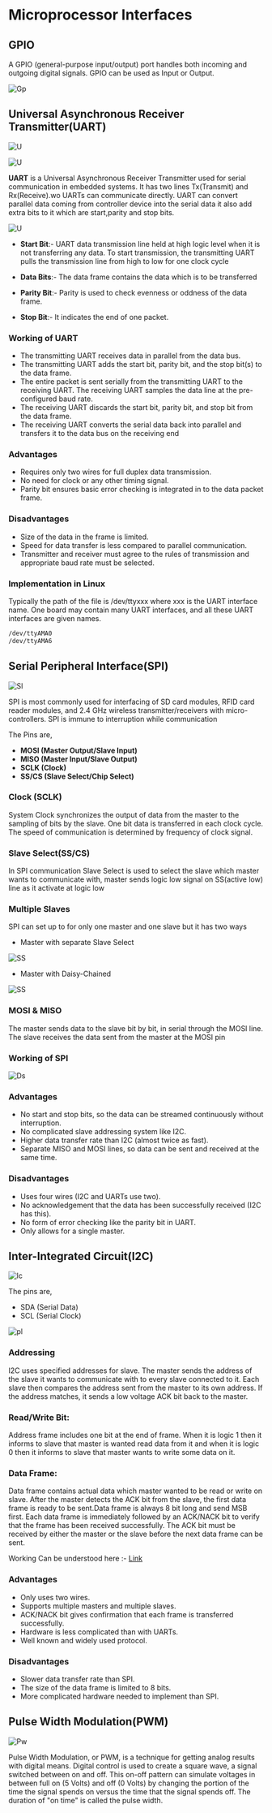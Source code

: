 # Microprocessor Interfaces

## GPIO 

A GPIO (general-purpose input/output) port handles both incoming and outgoing digital signals. GPIO can be used as Input or Output.

![Gp](assignments/Assets/GPIO-Block-Diagram-3_Q640.jpg)


## Universal Asynchronous Receiver Transmitter(UART)


![U](assignments/Assets/Introduction-to-UART-Data-Transmission-Diagram.png)

![U](assignments/Assets/Introduction-to-UART-Basic-Connection-Diagram.png)

**UART** is a Universal Asynchronous Receiver Transmitter used for serial communication in embedded systems. It has two lines Tx(Transmit) and Rx(Receive).wo UARTs can communicate directly. UART can convert parallel data coming from controller device into the serial 
data it also add extra bits to it which are start,parity and stop bits.

![U](assignments/Assets/UART-Communication.jpg)

- **Start Bit**:- UART data transmission line held at high logic level when it is not transferring any data. To start transmission,
the transmitting UART pulls the transmission line from high to low for one clock cycle

- **Data Bits**:- The data frame contains the data which is to be transferred

- **Parity Bit**:- Parity is used to check evenness or oddness of the data frame.

- **Stop Bit**:- It indicates the end of one packet. 


### Working of UART

- The transmitting UART receives data in parallel from the data bus.
- The transmitting UART adds the start bit, parity bit, and the stop bit(s) to the data frame.
- The entire packet is sent serially from the transmitting UART to the receiving UART. The receiving UART samples the data line at the pre-configured baud rate.
- The receiving UART discards the start bit, parity bit, and stop bit from the data frame.
- The receiving UART converts the serial data back into parallel and transfers it to the data bus on the receiving end


### Advantages 


- Requires only two wires for full duplex data transmission.
- No need for clock or any other timing signal.
- Parity bit ensures basic error checking is integrated in to the data packet frame.


### Disadvantages



- Size of the data in the frame is limited.
- Speed for data transfer is less compared to parallel communication.
- Transmitter and receiver must agree to the rules of transmission and appropriate baud rate must be selected.

### Implementation in Linux

Typically the path of the file is /dev/ttyxxx where xxx is the UART interface
name. One board may contain many UART interfaces, and all these UART interfaces are given names.

```bash
/dev/ttyAMA0
/dev/ttyAMA6


```

## Serial Peripheral Interface(SPI)

![Sl](assignments/Assets/Introduction-to-SPI-Master-and-Slave.png)

SPI is most commonly used for interfacing of SD card modules, RFID card reader modules, and 2.4 GHz wireless transmitter/receivers with micro-controllers.
SPI is immune to interruption while communication

The Pins are,

- **MOSI (Master Output/Slave Input)** 
- **MISO (Master Input/Slave Output)** 
- **SCLK (Clock)**
- **SS/CS (Slave Select/Chip Select)**


### Clock (SCLK)

System Clock synchronizes the output of data from the master to the sampling of bits by the slave. One bit data is transferred in each clock cycle. 
The speed of communication is determined by frequency of clock signal. 

### Slave Select(SS/CS)

In SPI communication Slave Select is used to select the slave which master wants to communicate with, 
master sends logic low signal on SS(active low) line as it activate at logic low

### Multiple Slaves

SPI can set up to for only one master and one slave but it has two ways

- Master with separate Slave Select

![SS](assignments/Assets/Introduction-to-SPI-Multiple-Slave-Configuration-Separate-Slave-Select-768x787.png)

- Master with Daisy-Chained

![SS](assignments/Assets/Introduction-to-SPI-Multiple-Slave-Configuration-Daisy-Chained-768x78132254.png)

### MOSI & MISO

The master sends data to the slave bit by bit, in serial through the MOSI line. The slave receives the data sent from the master at the MOSI pin


### Working of SPI

![Ds](assignments/Assets/SPI-Protocol-Data-Transmission-and-Connection.jpg)


### Advantages

- No start and stop bits, so the data can be streamed continuously without interruption.
- No complicated slave addressing system like I2C.
- Higher data transfer rate than I2C (almost twice as fast).
- Separate MISO and MOSI lines, so data can be sent and received at the same time.


### Disadvantages 

- Uses four wires (I2C and UARTs use two).
- No acknowledgement that the data has been successfully received (I2C has this).
- No form of error checking like the parity bit in UART.
- Only allows for a single master.


## Inter-Integrated Circuit(I2C)


![Ic](assignments/Assets/Introduction-to-I2C-Single-Master-Single-Slave.png)


The pins are,

- SDA (Serial Data) 
- SCL (Serial Clock) 


![pl](assignments/Assets/i2c1.gif)


### Addressing
I2C  uses specified addresses for slave. The master sends the address of the slave it wants to communicate with to every slave connected to it. Each slave then compares the address sent from the master to its own address. If the address matches, it sends a low voltage ACK bit back to the master. 

### Read/Write Bit:
Address frame includes one bit at the end of frame. When it is logic 1 then it informs to slave that master is wanted read data from it and when it is logic 0 then it informs to slave that master wants to write some data on it.

### Data Frame:
Data frame contains actual data which master wanted to be read or write on slave. After the master detects the ACK bit from the slave, the first data frame is ready to be sent.Data frame is always 8 bit long and send MSB first. Each data frame is immediately followed by an ACK/NACK bit to verify that the frame has been received successfully. The ACK bit must be received by either the master or the slave  before the next data frame can be sent.


Working Can be understood here :- [Link](https://youtu.be/6IAkYpmA1DQ)


### Advantages

- Only uses two wires.
- Supports multiple masters and multiple slaves.
- ACK/NACK bit gives confirmation that each frame is transferred successfully.
- Hardware is less complicated than with UARTs.
- Well known and widely used protocol.


### Disadvantages

- Slower data transfer rate than SPI.
- The size of the data frame is limited to 8 bits.
- More complicated hardware needed to implement than SPI.

## Pulse Width Modulation(PWM)

![Pw](assignments/Assets/PWM_1.gif)

Pulse Width Modulation, or PWM, is a technique for getting analog results with digital means. Digital control is used to create a square wave, a signal switched between on and off. This on-off pattern can simulate voltages in between full on (5 Volts) and off (0 Volts) by changing the portion of the time the signal spends on versus the time that the signal spends off. 
The duration of "on time" is called the pulse width.